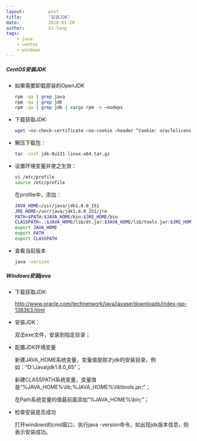 ```yaml
---
layout: 		post
title: 			"安装JDK"
date:			2018-01-20 
author:			Xi Yang
tags: 
    - java
    - centos
    - windows
---   
```


##### CentOS安装JDK

- 如果需要卸载原装的OpenJDK

	```bash
	rpm -qa | grep java    
	rpm -qa | grep jdk
	rpm -qa | grep jdk | xargs rpm -e –nodeps
	```

- 下载获取JDK:

	```bash
	wget –no-check-certificate –no-cookie –header “Cookie: oraclelicense=accept-securebackup-cookie;” http://download.oracle.com/otn-pub/java/jdk/8u151-b12/e758a0de34e24606bca991d704f6dcbf/jdk-8u151-linux-x64.tar.gz
	```

- 解压下载包：

	```bash
	tar -zxvf jdk-8u131-linux-x64.tar.gz
	```

- 设置环境变量并使之生效：

	```bash
	vi /etc/profile
	source /etc/profile
	```
	在profile中，添加：
	```bash
	JAVA_HOME=/usr/java/jdk1.8.0_151
    JRE_HOME=/usr/java/jdk1.8.0_151/jre  
	PATH=$PATH:$JAVA_HOME/bin:$JRE_HOME/bin  
    CLASSPATH=.:$JAVA_HOME/lib/dt.jar:$JAVA_HOME/lib/tools.jar:$JRE_HOME/lib  
    export JAVA_HOME  
    export PATH  
	export CLASSPATH
	```

- 查看当前版本

	```bash
	java -version
	```

##### Windows安装java

- 下载获取JDK:

	http://www.oracle.com/technetwork/java/javase/downloads/index-jsp-138363.html 

- 安装JDK：

	双击exe文件，安装到指定目录；

- 配置JDK环境变量

	新建JAVA_HOME系统变量，变量值是刚才jdk的安装目录，例如：“D:\Java\jdk1.8.0_65”；

	新建CLASSPATH系统变量，变量值是“%JAVA_HOME%\lib;%JAVA_HOME%\lib\tools.jar;”；
	
	在Path系统变量的值最前面添加“%JAVA_HOME%\bin;”；

- 检查安装是否成功

	打开windows的cmd窗口，执行java -version命令，如出现jdk版本信息，则表示安装成功。

